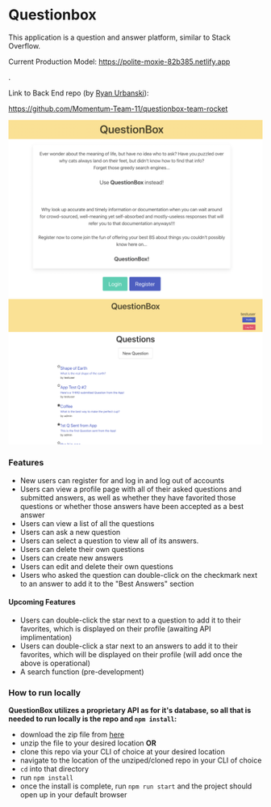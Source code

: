 # Questionbox

This application is a question and answer platform, similar to Stack Overflow.

Current Production Model: https://polite-moxie-82b385.netlify.app

.

Link to Back End repo (by [Ryan Urbanski](https://github.com/ryanurbanski)):

https://github.com/Momentum-Team-11/questionbox-team-rocket

![Landing Page](./react-question-box/src/images/splash.png)
![Home Page](./react-question-box/src/images/home.png)

### Features

- New users can register for and log in and log out of accounts
- Users can view a profile page with all of their asked questions and submitted answers, as well as whether they have favorited those questions or whether those answers have been accepted as a best answer
- Users can view a list of all the questions
- Users can ask a new question
- Users can select a question to view all of its answers.
- Users can delete their own questions
- Users can create new answers
- Users can edit and delete their own questions
- Users who asked the question can double-click on the checkmark next to an answer to add it to the "Best Answers" section

#### Upcoming Features

- Users can double-click the star next to a question to add it to their favorites, which is displayed on their profile (awaiting API implimentation)
- Users can double-click a star next to an answers to add it to their favorites, which will be displayed on their profile (will add once the above is operational)
- A search function (pre-development)

### How to run locally

**QuestionBox utilizes a proprietary API as for it's database, so all that is needed to run locally is the repo and `npm install`:**

- download the zip file from [here](https://github.com/Momentum-Team-11/questionbox-team-rocket-front-end/archive/refs/heads/main.zip)
- unzip the file to your desired location
  **OR**
- clone this repo via your CLI of choice at your desired location
- navigate to the location of the unziped/cloned repo in your CLI of choice
- `cd` into that directory
- run `npm install`
- once the install is complete, run `npm run start` and the project should open up in your default browser

